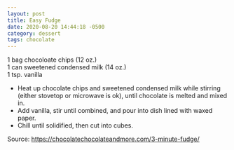 ```yaml
---
layout: post
title: Easy Fudge
date: 2020-08-20 14:44:18 -0500
category: dessert
tags: chocolate
---
```

1 bag chocoloate chips (12 oz.)  
1 can sweetened condensed milk (14 oz.)  
1 tsp. vanilla  

  * Heat up chocolate chips and sweetened condensed milk while stirring (either stovetop or microwave is ok), until chocolate is melted and mixed in.
  * Add vanilla, stir until combined, and pour into dish lined with waxed paper.
  * Chill until solidified, then cut into cubes.

Source: <a href="https://chocolatechocolateandmore.com/3-minute-fudge/">https://chocolatechocolateandmore.com/3-minute-fudge/</a>
